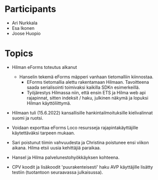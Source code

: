 # Participants

* Ari Nurkkala
* Esa Ikonen
* Joose Huopio


# Topics

* Hilman eForms toteutus alkanut
  - Hanselin tekemä eForms mäpperi vanhaan tietomalliin kiinnostaa.
	- EForms tietomallia alettu rakentamaan Hilmaan. Tavoitteena saada serialisointi toimivaksi kaikilla SDKn esimerkeillä.
	- Työjärestys Hilmassa niin, että ensin ETS ja Hilma web api rajapinnat, sitten indeksit / haku, julkinen näkymä ja lopuksi Hilman käyttöliittymä.
	
* Hilmaan tuli (15.6.2022) kansallisille hankintailmoituksille kielivalinnat suomi ja ruotsi.

* Voidaan exporttaa eForms Loco resursseja rajapintakäyttäjille käytettäväksi tarpeen mukaan.

* Sari poistunut tiimin vahvuudesta ja Christina poistunee ensi viikon aikana. Hilma etsii uusia kehittäjiä paraikaa.

* Hansel ja Hilma palvelunestohyökkäyksen kohteena.

* CPV koodit ja lisäkoodit 'puurakenteisesti' haku AVP käyttäjille lisätty testiin (tuotantoon seuraavassa julkaisussa).
